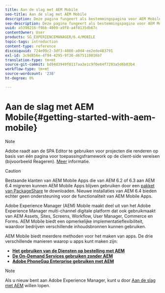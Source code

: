 ```yaml
---
title: Aan de slag met AEM Mobile
seo-title: Aan de slag met AEM Mobile
description: Deze pagina fungeert als bestemmingspagina voor AEM Mobile. Volg deze pagina als beginpunt voor meer informatie over de drie verschillende manieren om apps te maken.
seo-description: Deze pagina fungeert als bestemmingspagina voor AEM Mobile. Volg deze pagina als beginpunt voor meer informatie over de drie verschillende manieren om apps te maken.
uuid: a5398216-f9bb-4009-a9f8-a4f0135db67c
contentOwner: User
products: SG_EXPERIENCEMANAGER/6.4/MOBILE
topic-tags: introduction
content-type: reference
discoiquuid: 724e09c2-3df3-4080-a0d4-ee2ede483791
exl-id: 3c9d856e-4f94-4295-9f30-d675110016b7
translation-type: tm+mt
source-git-commit: bd94d3949f0117aa3e1c9f0e84f7293a5d6b03b4
workflow-type: tm+mt
source-wordcount: '238'
ht-degree: 0%

---
```


# Aan de slag met AEM Mobile{#getting-started-with-aem-mobile}

>[!NOTE]
>
>Adobe raadt aan de SPA Editor te gebruiken voor projecten die renderen op basis van één pagina voor toepassingsframework op de client-side vereisen (bijvoorbeeld Reageren). [Meer](/help/sites-developing/spa-overview.md) informatie.

>[!CAUTION]
>
>Bestaande klanten van AEM Mobile Apps die van AEM 6.2 of 6.3 aan AEM 6.4 migreren kunnen AEM Mobile Apps blijven gebruiken door een [pakket van PackageShare](https://www.adobeaemcloud.com/content/marketplace/marketplaceProxy.html?packagePath=/content/companies/public/adobe/packages/cq640/compatpack/aem-mobile-package) te downloaden. Nieuwe installaties van AEM 6.4 bieden echter geen ondersteuning voor de functionaliteit van AEM Mobile Apps.

Adobe Experience Manager (AEM) Mobile maakt deel uit van het Adobe Experience Manager multi-channel digitale platform dat ook gebruikmaakt van AEM Assets, Sites, Screens, Workflow, User Manager, Commerce en Forms. AEM Mobile biedt een opmerkelijke implementatieflexibiliteit, waardoor bedrijven verschillende inhoudsbronnen kunnen gebruiken.

AEM Mobile biedt meerdere methoden voor het maken van apps. De drie verschillende manieren waarop u apps kunt maken zijn:

* **[Het gebruiken van de Diensten op bestelling met AEM](/help/mobile/getting-started-aem-mobile-on-demand.md)**
* **[De On-Demand Services gebruiken zonder AEM](https://helpx.adobe.com/digital-publishing-solution/topics.html)**
* **[Adobe PhoneGap Enterprise gebruiken met AEM](/help/mobile/getting-started-aem-mobile-phonegap.md)**

>[!NOTE]
>
>Als u nieuw bent aan Adobe Experience Manager, kunt u door [Aan de slag met AEM](/help/sites-deploying/deploy.md) willen lopen.
